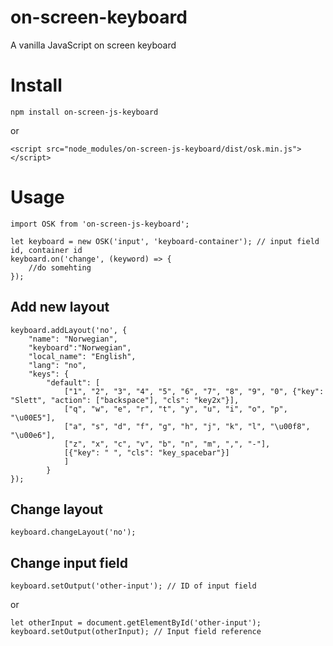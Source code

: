 # on-screen-keyboard
A vanilla JavaScript on screen keyboard

# Install
```
npm install on-screen-js-keyboard
```
or
```
<script src="node_modules/on-screen-js-keyboard/dist/osk.min.js"></script>
```

# Usage
```
import OSK from 'on-screen-js-keyboard';

let keyboard = new OSK('input', 'keyboard-container'); // input field id, container id 
keyboard.on('change', (keyword) => {
	//do somehting
});
```

## Add new layout
```
keyboard.addLayout('no', {
	"name": "Norwegian",
	"keyboard":"Norwegian",
	"local_name": "English",
	"lang": "no",
	"keys": {
		"default": [
			["1", "2", "3", "4", "5", "6", "7", "8", "9", "0", {"key": "Slett", "action": ["backspace"], "cls": "key2x"}],
			["q", "w", "e", "r", "t", "y", "u", "i", "o", "p", "\u00E5"],
			["a", "s", "d", "f", "g", "h", "j", "k", "l", "\u00f8", "\u00e6"],
			["z", "x", "c", "v", "b", "n", "m", ",", "-"],
			[{"key": " ", "cls": "key_spacebar"}]
			]
		}
});
```

## Change layout
```
keyboard.changeLayout('no');
```

## Change input field
```
keyboard.setOutput('other-input'); // ID of input field
```

or

```
let otherInput = document.getElementById('other-input');
keyboard.setOutput(otherInput); // Input field reference
```

